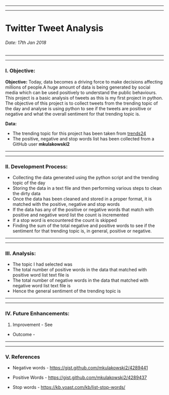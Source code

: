******************************************************************************************************************************
******************************************************************************************************************************

# Twitter Tweet Analysis  

###### Date: 17th Jan 2018                                                                                                     

******************************************************************************************************************************
******************************************************************************************************************************

### I.	Objective: 

**Objective:** 
Today, data becomes a driving force to make decisions affecting millions of people.A huge amount of data is being generated by social media which can be used positively to understand the public behaviours. This project is a basic analysis of tweets as this is my first project in python. The objective of this project is to collect tweets from the trending topic of the day and analyse is using python to see if the tweets are positive or negative and what the overall sentiment for that trending topic is. 


**Data:**

* The trending topic for this project has been taken from [trends24](https://trends24.in/united-states/)
* The positive, negative and stop  words list has been collected from a GitHub user **mkulakowski2** 


******************************************************************************************************************************
******************************************************************************************************************************

### II. 	Development Process:  

* Collecting the data generated using the python script and the trending topic of the day 
* Storing the data in a text file and then performing various steps to clean the dirty data 
* Once the data has been cleaned and stored in a proper format, it is matched with the positive, negative and stop words
* If the data has any of the positive or negative words that match with positive and negative word list the count is incremented 
* If a stop word is encountered the count is skipped 
* Finding the sum of the total negative and positive words to see if the sentiment for that trending topic is, in general, positive or negative.



******************************************************************************************************************************
******************************************************************************************************************************

### III.	Analysis:

* The topic I had selected was 
* The total number of positive words in the data that matched with positive word list text file is 
* The total number of negative words in the data that matched with negative word list text file is 
* Hence the general sentiment of the trending topic is 

******************************************************************************************************************************
******************************************************************************************************************************

### IV. Future Enhancements:

1) Improvement - See 
*  Outcome - 

******************************************************************************************************************************
******************************************************************************************************************************
### V. References 

* Negative words - https://gist.github.com/mkulakowski2/4289441

* Positive Words - https://gist.github.com/mkulakowski2/4289437

* Stop words - https://kb.yoast.com/kb/list-stop-words/
